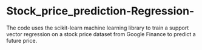# Stock_price_prediction-Regression-
The code uses the scikit-learn machine learning library to train a support vector regression on a stock price dataset from Google Finance to predict a future price.
